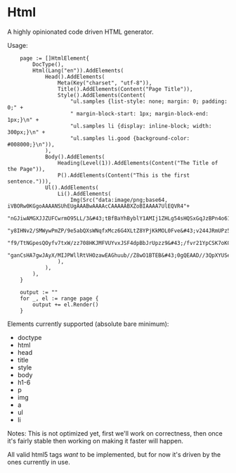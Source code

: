 # Html

A highly opinionated code driven HTML generator.

Usage:
```golang
    page := []HtmlElement{
		DocType(),
		Html(Lang("en")).AddElements(
			Head().AddElements(
				Meta(Key("charset", "utf-8")),
				Title().AddElements(Content("Page Title")),
				Style().AddElements(Content(
					"ul.samples {list-style: none; margin: 0; padding: 0;" +
					" margin-block-start: 1px; margin-block-end: 1px;}\n" +
					"ul.samples li {display: inline-block; width: 300px;}\n" +
					"ul.samples li.good {background-color: #008000;}\n")),
			),
			Body().AddElements(
				Heading(Level(1)).AddElements(Content("The Title of the Page")),
				P().AddElements(Content("This is the first sentence."))),
			Ul().AddElements(
				Li().AddElements(
					Img(Src("data:image/png;base64, iVBORw0KGgoAAAANSUhEUgAAABwAAAAcCAAAAABXZoBIAAAA7UlEQVR4"+
						"nGJiwAMGXJJZUFCwrmO95LL/3&#43;tBfBaYhByblY1AMIj1ZHLg54sHQSxGqJzBPn4o61/SV4Zn728imyh4&#43;"+
						"y8IHNv2/SMWywPmZP/9e5abQXsWNqfxMcz6G4XLtZ8YPjKkMOL0Fve&#43;v244JRmUPz5ckINTNvDD37/lErhkdX"+
						"f9/TtNGpesQOyfv7txW/zz708HKJMFVUYvxJSF4dpBbJrUpzz9&#43;/fvr21YpCSK7oKC96QfppS401VwyAdiBpL"+
						"ganCsHA7gwJAyX/MIJPWllRtVHOzawEAGhuub//Z8wO1BTEB&#43;0gQEAAD//3QpXYUSeN4MAAAAAElFTkSuQmCC")),
				),
			),
		),
	}

	output := ""
	for _, el := range page {
		output += el.Render()
	}
```

Elements currently supported (absolute bare minimum):
 * doctype
 * html
 * head
 * title
 * style
 * body
 * h1-6
 * p
 * img
 * a
 * ul
 * li
 

Notes:
This is not optimized yet, first we'll work on correctness, then once it's fairly stable then working on making it 
faster will happen.

All valid html5 tags *want* to be implemented, but for now it's driven by the ones currently in use. 
